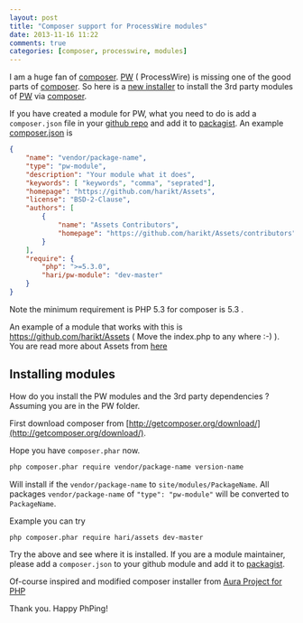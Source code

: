 ```yaml
---
layout: post
title: "Composer support for ProcessWire modules"
date: 2013-11-16 11:22
comments: true
categories: [composer, processwire, modules]
---
```


I am a huge fan of [composer][]. [PW][] ( ProcessWire) is missing one of the good parts of [composer][]. 
So here is a [new installer](https://github.com/harikt/pwmoduleinstaller) 
to install the 3rd party modules of [PW][] via [composer][].

If you have created a module for PW, what you need to do is add a
`composer.json` file in your [github repo][] and add it to [packagist][].
An example [composer.json][github repo] is

```json
{
    "name": "vendor/package-name",
    "type": "pw-module",
    "description": "Your module what it does",
    "keywords": [ "keywords", "comma", "seprated"],
    "homepage": "https://github.com/harikt/Assets",
    "license": "BSD-2-Clause",
    "authors": [
        {
            "name": "Assets Contributors",
            "homepage": "https://github.com/harikt/Assets/contributors"
        }
    ],
    "require": {
        "php": ">=5.3.0",
        "hari/pw-module": "dev-master"
    }
}
```

Note the minimum requirement is PHP 5.3 for composer is 5.3 .

An example of a module that works with this is https://github.com/harikt/Assets 
( Move the index.php to any where :-) ).
You are read more about Assets from [here](http://harikt.com/blog/2013/11/08/assets-for-processwire/)

## Installing modules

How do you install the PW modules and the 3rd party dependencies ? Assuming you are in the PW folder.

First download composer from [http://getcomposer.org/download/](http://getcomposer.org/download/).

Hope you have `composer.phar` now.


```bash
php composer.phar require vendor/package-name version-name
```

Will install if the `vendor/package-name` to `site/modules/PackageName`. 
All packages `vendor/package-name` of `"type": "pw-module"` will be converted to `PackageName`.

Example you can try 

```bash
php composer.phar require hari/assets dev-master
```

Try the above and see where it is installed. If you are a module maintainer, 
please add a `composer.json` to your github module and add it to [packagist][].

Of-course inspired and modified composer installer from 
[Aura Project for PHP](https://github.com/auraphp/installer-system)

Thank you. Happy PhPing!

  [github repo]: https://github.com/harikt/Assets/blob/master/composer.json "External link"
  [packagist]: https://packagist.org "External link"
  [composer]: http://getcomposer.org/ "External link"
  [PW]: http://processwire.com/
